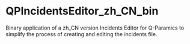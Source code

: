 QPIncidentsEditor_zh_CN_bin
===========================

Binary application of a zh_CN version Incidents Editor for Q-Paramics to simplify the process of creating and editing the incidents file.
